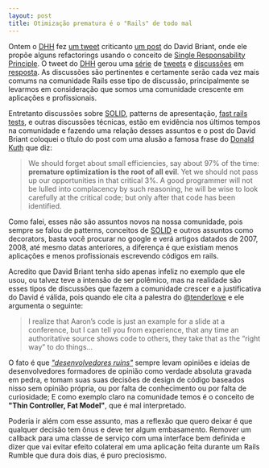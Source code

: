 ```yaml
---
layout: post
title: Otimização prematura é o "Rails" de todo mal
---
```


Ontem o [DHH][dhh] fez [um tweet][1] criticanto [um post][2] do David Briant, onde ele propõe alguns refactorings usando o conceito de [Single Responsability Principle][srp]. O tweet do [DHH][dhh] gerou uma [série][3] de [tweets][4] e [discussões][6] em [resposta][5]. As discussões são pertinentes e certamente  serão cada vez mais comums na comunidade Rails esse tipo de discussão, principalmente se levarmos em consideração que somos uma comunidade crescente em aplicações e profissionais.

Entretanto discussões sobre [SOLID][solid], patterns de apresentação, [fast rails tests][7], e outras discussões técnicas, estão em evidência nos últimos tempos na comunidade e fazendo uma relação desses assuntos e o post do David Briant coloquei o título do post com uma alusão a famosa frase do [Donald Kuth][dk] que diz:

<blockquote>
  We should forget about small efficiencies, say about 97% of the time: <b>premature optimization is the root of all evil</b>. Yet we should not pass up our opportunities in that critical 3%. A good programmer will not be lulled into complacency by such reasoning, he will be wise to look carefully at the critical code; but only after that code has been identified.</blockquote>

Como falei, esses não são assuntos novos na nossa comunidade, pois sempre se falou de patterns, conceitos de [SOLID][solid] e outros assuntos como decorators, basta você procurar no google e verá artigos datados de 2007, 2008, até mesmo datas anteriores, a diferença é que existiam menos aplicações e menos profissionais escrevendo códigos em rails.

Acredito que David Briant tenha sido apenas infeliz no exemplo que ele usou, ou talvez teve a intensão de ser polêmico, mas na realidade são esses tipos de discussões que fazem a comunidade crescer e a justificativa do David é válida, pois quando ele cita a palestra do [@tenderlove][tl] e ele argumenta o seguinte:

<blockquote>
  I realize that Aaron’s code is just an example for a slide at a conference, but I can tell you from experience, that any time an authoritative source shows code to others, they take that as the “right way” to do things...
</blockquote>

O fato é que *["desenvolvedores ruins"][6]* sempre levam opiniões e ideias de desenvolvedores formadores de opinião como verdade absoluta gravada em pedra, e tomam suas suas decisões de design de código baseados nisso sem opinião própria, ou por falta de conhecimento ou por falta de curiosidade; E como exemplo claro na comunidade temos é o conceito de **"Thin Controller, Fat Model"**, que é mal interpretado.

Poderia ir além com esse assunto, mas a reflexão que quero deixar é que qualquer decisão tem ônus e deve ter algum embasamento. Remover um callback para uma classe de serviço com uma interface bem definida e dizer que vai evitar efeito colateral em uma aplicação feita durante um Rails Rumble que dura dois dias, é puro preciosismo.


[dhh]: https://twitter.com/dhh
[tl]: https://twitter.com/tenderlove
[dk]: http://en.wikipedia.org/wiki/Donald_Knuth
[srp]: http://en.wikipedia.org/wiki/Single_responsibility_principle
[solid]: http://en.wikipedia.org/wiki/SOLID

[1]: https://twitter.com/dhh/status/272446834595729409
[2]: http://www.naildrivin5.com/blog/2012/06/10/single-responsibility-principle-and-rails.html
[3]: https://twitter.com/rafaelfranca/status/272447970241286144
[4]: https://twitter.com/dhh/status/272456084369858560
[5]: https://twitter.com/dhh/status/272450403201867776
[6]: https://twitter.com/dhh/status/272460237997473793
[7]: http://www.youtube.com/watch?v=bNn6M2vqxHE
